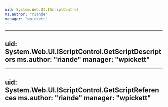 ```yaml
---
uid: System.Web.UI.IScriptControl
ms.author: "riande"
manager: "wpickett"
---
```


---
uid: System.Web.UI.IScriptControl.GetScriptDescriptors
ms.author: "riande"
manager: "wpickett"
---

---
uid: System.Web.UI.IScriptControl.GetScriptReferences
ms.author: "riande"
manager: "wpickett"
---
